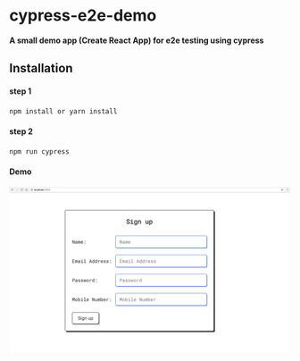 # cypress-e2e-demo

**A small demo app (Create React App) for e2e testing using cypress**

## Installation

#### step 1

```bash
npm install or yarn install
```

#### step 2

```bash
npm run cypress
```

#### Demo

![Demo](https://raw.githubusercontent.com/gokulkrishh/cypress-e2e-demo/master/Demo.png)
